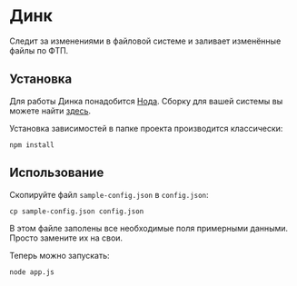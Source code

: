 # Динк

Следит за изменениями в файловой системе и заливает изменённые файлы по ФТП.

## Установка

Для работы Динка понадобится [Нода][1]. Сборку для вашей системы вы можете найти [здесь][2].

Установка зависимостей в папке проекта производится классически:
```
npm install
```

## Использование

Скопируйте файл `sample-config.json` в `config.json`:
```
cp sample-config.json config.json
```
В этом файле заполены все необходимые поля примерными данными. Просто замените их на свои.

Теперь можно запускать:
```
node app.js
```


  [1]: http://nodejs.org/
  [2]: http://nodejs.org/download/
